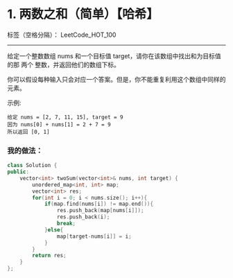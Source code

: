 ﻿# 1. 两数之和（简单）【哈希】

标签（空格分隔）： LeetCode_HOT_100

---
给定一个整数数组 nums 和一个目标值 target，请你在该数组中找出和为目标值的那 两个 整数，并返回他们的数组下标。

你可以假设每种输入只会对应一个答案。但是，你不能重复利用这个数组中同样的元素。

示例:

    给定 nums = [2, 7, 11, 15], target = 9
    因为 nums[0] + nums[1] = 2 + 7 = 9
    所以返回 [0, 1]



### 我的做法：  
```C++
class Solution {
public:
    vector<int> twoSum(vector<int>& nums, int target) {
        unordered_map<int, int> map;
        vector<int> res;
        for(int i = 0; i < nums.size(); i++){
            if(map.find(nums[i]) != map.end()){
                res.push_back(map[nums[i]]);
                res.push_back(i);
                break;
            }else{
                map[target-nums[i]] = i;
            }
        }
        return res;
    }
};
```

